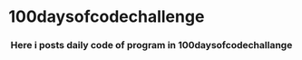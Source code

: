 # 100daysofcodechallenge
<h3 align="center">Here i posts daily code of program in 100daysofcodechallange</h3>
